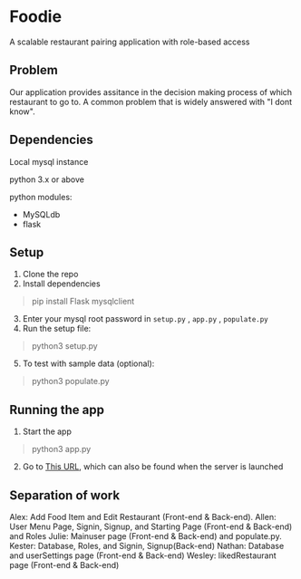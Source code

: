 # Foodie
A scalable restaurant pairing application with role-based access 

## Problem
Our application provides assitance in the decision making process of which restaurant to go to. A common problem that is widely answered with "I dont know".

## Dependencies
Local mysql instance

python 3.x or above

python modules:
- MySQLdb
- flask

## Setup
1. Clone the repo
2. Install dependencies
> pip install Flask mysqlclient
3. Enter your mysql root 
password in `setup.py` , `app.py` , `populate.py`
4. Run the setup file:
> python3 setup.py
5. To test with sample data (optional):
> python3 populate.py

## Running the app
1. Start the app
> python3 app.py
2. Go to [This URL][localhostURL], which can also be found when the server is launched

[localhostURL]: http://127.0.0.1:5000/

## Separation of work

Alex: Add Food Item and Edit Restaurant (Front-end & Back-end).
Allen: User Menu Page, Signin, Signup, and Starting Page (Front-end & Back-end) and Roles
Julie: Mainuser page (Front-end & Back-end) and populate.py. 
Kester: Database, Roles, and Signin, Signup(Back-end)
Nathan: Database and userSettings page (Front-end & Back-end)
Wesley: likedRestaurant page (Front-end & Back-end)
